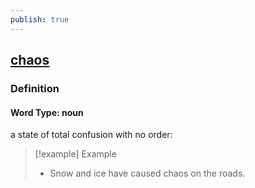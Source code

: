 ```yaml
---
publish: true
---
```


## [chaos](https://dictionary.cambridge.org/dictionary/english/chaos)

### Definition
#### Word Type: noun
a state of total confusion with no order:

>[!example] Example
> - Snow and ice have caused chaos on the roads.
